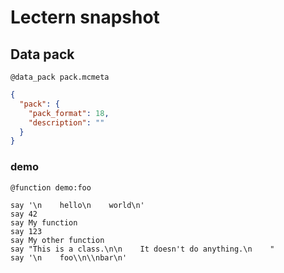 # Lectern snapshot

## Data pack

`@data_pack pack.mcmeta`

```json
{
  "pack": {
    "pack_format": 18,
    "description": ""
  }
}
```

### demo

`@function demo:foo`

```mcfunction
say '\n    hello\n    world\n'
say 42
say My function
say 123
say My other function
say "This is a class.\n\n    It doesn't do anything.\n    "
say '\n    foo\\n\\nbar\n'
```
